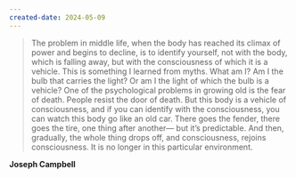 ```yaml
---
created-date: 2024-05-09
---
```



>The problem in middle life, when the body has reached its climax of power and begins to decline, is to identify yourself, not with the body, which is falling away, but with the consciousness of which it is a vehicle. This is something I learned from myths. What am I? Am I the bulb that carries the light? Or am I the light of which the bulb is a vehicle?
>One of the psychological problems in growing old is the fear of death. People resist the door of death. But this body is a vehicle of consciousness, and if you can identify with the consciousness, you can watch this body go like an old car. There goes the fender, there goes the tire, one thing after another— but it’s predictable. And then, gradually, the whole thing drops off, and consciousness, rejoins consciousness. It is no longer in this particular environment. 
> 

**Joseph Campbell**